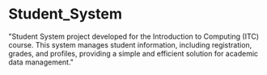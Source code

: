 # Student_System
"Student System project developed for the Introduction to Computing (ITC) course. This system manages student information, including registration, grades, and profiles, providing a simple and efficient solution for academic data management."
